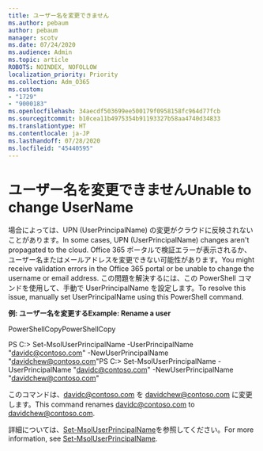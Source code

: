 ```yaml
---
title: ユーザー名を変更できません
ms.author: pebaum
author: pebaum
manager: scotv
ms.date: 07/24/2020
ms.audience: Admin
ms.topic: article
ROBOTS: NOINDEX, NOFOLLOW
localization_priority: Priority
ms.collection: Adm_O365
ms.custom:
- "1729"
- "9000183"
ms.openlocfilehash: 34aecdf503699ee500179f0958158fc964d77fcb
ms.sourcegitcommit: b10cea11b4975354b91193327b58aa4740d34833
ms.translationtype: HT
ms.contentlocale: ja-JP
ms.lasthandoff: 07/28/2020
ms.locfileid: "45440595"
---
```

# <a name="unable-to-change-username"></a><span data-ttu-id="17bb4-102">ユーザー名を変更できません</span><span class="sxs-lookup"><span data-stu-id="17bb4-102">Unable to change UserName</span></span>

<span data-ttu-id="17bb4-103">場合によっては、UPN (UserPrincipalName) の変更がクラウドに反映されないことがあります。</span><span class="sxs-lookup"><span data-stu-id="17bb4-103">In some cases, UPN (UserPrincipalName) changes aren't propagated to the cloud.</span></span> <span data-ttu-id="17bb4-104">Office 365 ポータルで検証エラーが表示されるか、ユーザー名またはメールアドレスを変更できない可能性があります。</span><span class="sxs-lookup"><span data-stu-id="17bb4-104">You might receive validation errors in the Office 365 portal or be unable to change the username or email address.</span></span> <span data-ttu-id="17bb4-105">この問題を解決するには、この PowerShell コマンドを使用して、手動で UserPrincipalName を設定します。</span><span class="sxs-lookup"><span data-stu-id="17bb4-105">To resolve this issue, manually set UserPrincipalName using this PowerShell command.</span></span>

<span data-ttu-id="17bb4-106">**例: ユーザー名を変更する**</span><span class="sxs-lookup"><span data-stu-id="17bb4-106">**Example: Rename a user**</span></span>

<span data-ttu-id="17bb4-107">PowerShellCopy</span><span class="sxs-lookup"><span data-stu-id="17bb4-107">PowerShellCopy</span></span>

<span data-ttu-id="17bb4-108">PS C:\> Set-MsolUserPrincipalName -UserPrincipalName "davidc@contoso.com" -NewUserPrincipalName "davidchew@contoso.com"</span><span class="sxs-lookup"><span data-stu-id="17bb4-108">PS C:\> Set-MsolUserPrincipalName -UserPrincipalName "davidc@contoso.com" -NewUserPrincipalName "davidchew@contoso.com"</span></span>

<span data-ttu-id="17bb4-109">このコマンドは、davidc@contoso.com を davidchew@contoso.com に変更します。</span><span class="sxs-lookup"><span data-stu-id="17bb4-109">This command renames davidc@contoso.com to davidchew@contoso.com.</span></span>

<span data-ttu-id="17bb4-110">詳細については、[Set-MsolUserPrincipalName](https://docs.microsoft.com/powershell/module/msonline/set-msoluserprincipalname?view=azureadps-1.0)を参照してください。</span><span class="sxs-lookup"><span data-stu-id="17bb4-110">For more information, see [Set-MsolUserPrincipalName](https://docs.microsoft.com/powershell/module/msonline/set-msoluserprincipalname?view=azureadps-1.0).</span></span>